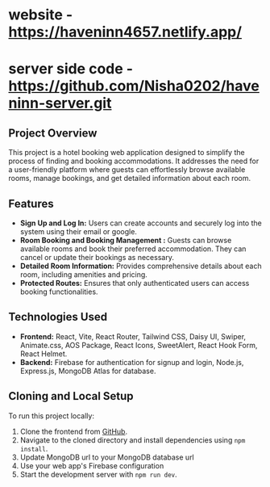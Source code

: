 # website - https://haveninn4657.netlify.app/
# server side code - https://github.com/Nisha0202/haveninn-server.git
## Project Overview
This project is a hotel booking web application designed to simplify the process of finding and booking accommodations. It addresses the need for a user-friendly platform where guests can effortlessly browse available rooms, manage bookings, and get detailed information about each room.

## Features
- **Sign Up and Log In:** Users can create accounts and securely log into the system using their email or google.
- **Room Booking and Booking Management :** Guests can browse available rooms and book their preferred accommodation. They can cancel or update their bookings as necessary.
- **Detailed Room Information:** Provides comprehensive details about each room, including amenities and pricing.
- **Protected Routes:** Ensures that only authenticated users can access booking functionalities.

## Technologies Used
- **Frontend:** React, Vite, React Router, Tailwind CSS, Daisy UI, Swiper, Animate.css, AOS Package, React Icons, SweetAlert, React Hook Form, React Helmet.
- **Backend:** Firebase for authentication for signup and login, Node.js, Express.js, MongoDB Atlas for database.

## Cloning and Local Setup
To run this project locally:
1. Clone the frontend from [GitHub](https://github.com/Nisha0202/haveninn-client.git).
3. Navigate to the cloned directory and install dependencies using `npm install`.
4. Update MongoDB url to your MongoDB database url
5. Use your web app's Firebase configuration
6. Start the development server with `npm run dev`.
